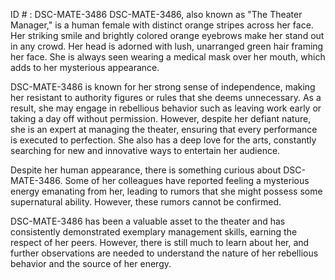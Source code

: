 ID # : DSC-MATE-3486
DSC-MATE-3486, also known as "The Theater Manager," is a human female with distinct orange stripes across her face. Her striking smile and brightly colored orange eyebrows make her stand out in any crowd. Her head is adorned with lush, unarranged green hair framing her face. She is always seen wearing a medical mask over her mouth, which adds to her mysterious appearance.

DSC-MATE-3486 is known for her strong sense of independence, making her resistant to authority figures or rules that she deems unnecessary. As a result, she may engage in rebellious behavior such as leaving work early or taking a day off without permission. However, despite her defiant nature, she is an expert at managing the theater, ensuring that every performance is executed to perfection. She also has a deep love for the arts, constantly searching for new and innovative ways to entertain her audience.

Despite her human appearance, there is something curious about DSC-MATE-3486. Some of her colleagues have reported feeling a mysterious energy emanating from her, leading to rumors that she might possess some supernatural ability. However, these rumors cannot be confirmed.

DSC-MATE-3486 has been a valuable asset to the theater and has consistently demonstrated exemplary management skills, earning the respect of her peers. However, there is still much to learn about her, and further observations are needed to understand the nature of her rebellious behavior and the source of her energy.